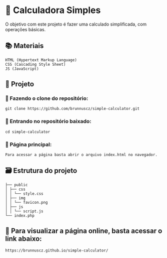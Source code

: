 # 🔢 Calculadora Simples

O objetivo com este projeto é fazer uma calculado simplificada, com operações básicas.

## 📚 Materiais

    HTML (Hypertext Markup Language)
    CSS (Cascading Style Sheet)
    JS (JavaScript)

## 📁 Projeto
### 📍 Fazendo o clone do repositório:

    git clone https://github.com/brunnuscz/simple-calculator.git

### 📍 Entrando no repositório baixado:

    cd simple-calculator

### 📍 Página principal:

    Para acessar a página basta abrir o arquivo index.html no navegador.

## 🗃 Estrutura do projeto

    ├── public
    │ ├── css
    │ │ └── style.css
    │ ├── img
    │ │ └── favicon.png
    │ ├── js
    │ │ └── script.js
    └── index.php
 
## 🔰 Para visualizar a página online, basta acessar o link abaixo:

    https://brunnuscz.github.io/simple-calculator/
    
